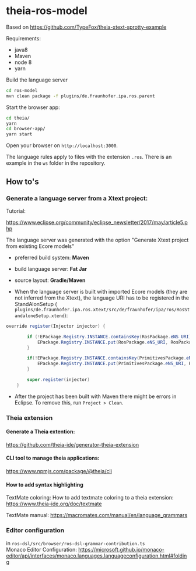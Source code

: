 # theia-ros-model

Based on https://github.com/TypeFox/theia-xtext-sprotty-example

Requirements:

- java8
- Maven
- node 8
- yarn

Build the language server 

```sh
cd ros-model
mvn clean package -f plugins/de.fraunhofer.ipa.ros.parent
```

Start the browser app:

```sh
cd theia/
yarn
cd browser-app/
yarn start
```

Open your browser on `http://localhost:3000`. 

The language rules apply to files with the extension `.ros`. There is an example in the `ws` folder in the repository.

## How to's

### Generate a language server from a Xtext project:

Tutorial: 

https://www.eclipse.org/community/eclipse_newsletter/2017/may/article5.php

The language server was generated with the option "Generate Xtext project from existing Ecore models"

- preferred build system: **Maven**
- build language server: **Fat Jar**
- source layout: **Gradle/Maven**

- When the language server is built with imported Ecore models (they are not inferred from the Xtext), the language URI has to be registered in the StandAlonSetup (` plugins/de.fraunhofer.ipa.ros.xtext/src/de/fraunhofer/ipa/ros/RosStandaloneSetup.xtend`):

```java
override register(Injector injector) {

		if (!EPackage.Registry.INSTANCE.containsKey(RosPackage.eNS_URI)) {
			EPackage.Registry.INSTANCE.put(RosPackage.eNS_URI, RosPackage.eINSTANCE);
		}

		if(!EPackage.Registry.INSTANCE.containsKey(PrimitivesPackage.eNS_URI)) {
			EPackage.Registry.INSTANCE.put(PrimitivesPackage.eNS_URI, PrimitivesPackage.eINSTANCE);
		}

		super.register(injector)
	}
```

- After the project has been built with Maven there  might be errors in Eclipse. To remove this, run `Project > Clean`.
  
### Theia extension

#### Generate a Theia extention:
https://github.com/theia-ide/generator-theia-extension

#### CLI tool to manage theia applications:
https://www.npmjs.com/package/@theia/cli

#### How to add syntax highlighting

TextMate coloring:
How to add textmate coloring to a theia extension: https://www.theia-ide.org/doc/textmate  

TextMate manual: https://macromates.com/manual/en/language_grammars

### Editor configuration
in `ros-dsl/src/browser/ros-dsl-grammar-contribution.ts`  
Monaco Editor Configuration:
https://microsoft.github.io/monaco-editor/api/interfaces/monaco.languages.languageconfiguration.html#folding











